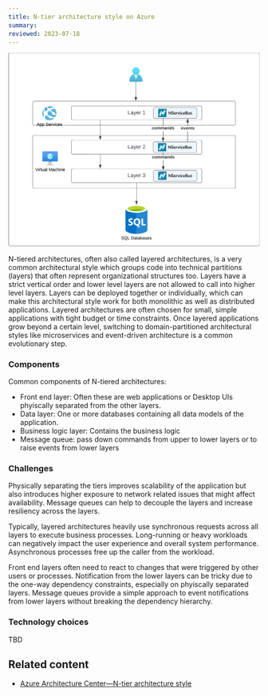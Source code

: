 ```yaml
---
title: N-tier architecture style on Azure
summary:
reviewed: 2023-07-18
---
```


![](azure-layered-architecture.png)

N-tiered architectures, often also called layered architectures, is a very common architectural style which groups code into technical partitions (layers) that often represent organizational structures too. Layers have a strict vertical order and lower level layers are not allowed to call into higher level layers. Layers can be deployed together or individually, which can make this architectural style work for both monolithic as well as distributed applications. Layered architectures are often chosen for small, simple applications with tight budget or time constraints. Once layered applications grow beyond a certain level, switching to domain-partitioned architectural styles like microservices and event-driven architecture is a common evolutionary step.

### Components

Common components of N-tiered architectures:
* Front end layer: Often these are web applications or Desktop UIs phyiscally separated from the other layers.
* Data layer: One or more databases containing all data models of the application.
* Business logic layer: Contains the business logic
* Message queue: pass down commands from upper to lower layers or to raise events from lower layers

### Challenges

Physically separating the tiers improves scalability of the application but also introduces higher exposure to network related issues that might affect availability. Message queues can help to decouple the layers and increase resiliency across the layers.

Typically, layered architectures heavily use synchronous requests across all layers to execute business processes. Long-running or heavy workloads can negatively impact the user experience and overall system performance. Asynchronous processes free up the caller from the workload.

Front end layers often need to react to changes that were triggered by other users or processes. Notification from the lower layers can be tricky due to the one-way dependency constraints, especially on phyiscally separated layers. Message queues provide a simple approach to event notifications from lower layers without breaking the dependency hierarchy.

### Technology choices

TBD

## Related content

* [Azure Architecture Center—N-tier architecture style](https://learn.microsoft.com/en-us/azure/architecture/guide/architecture-styles/n-tier)
